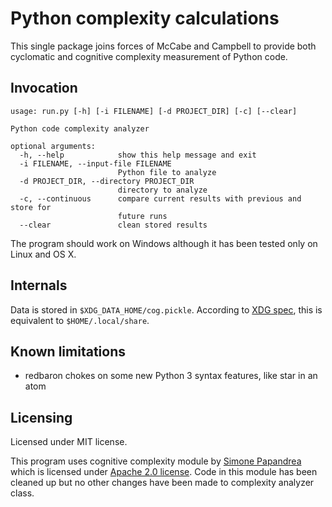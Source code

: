 # Python complexity calculations

This single package joins forces of McCabe and Campbell to provide both cyclomatic and cognitive complexity measurement of Python code.

## Invocation

```shell
usage: run.py [-h] [-i FILENAME] [-d PROJECT_DIR] [-c] [--clear]

Python code complexity analyzer

optional arguments:
  -h, --help            show this help message and exit
  -i FILENAME, --input-file FILENAME
                        Python file to analyze
  -d PROJECT_DIR, --directory PROJECT_DIR
                        directory to analyze
  -c, --continuous      compare current results with previous and store for
                        future runs
  --clear               clean stored results
```

The program should work on Windows although it has been tested only on Linux and OS X.

## Internals

Data is stored in `$XDG_DATA_HOME/cog.pickle`. According to [XDG spec](https://specifications.freedesktop.org/basedir-spec/basedir-spec-latest.html), this is equivalent to `$HOME/.local/share`.

## Known limitations

* redbaron chokes on some new Python 3 syntax features, like star in an atom

## Licensing

Licensed under MIT license.

This program uses cognitive complexity module by [Simone Papandrea](https://github.com/SI3P/CognitiveComplexity) which is licensed under [Apache 2.0 license](https://github.com/SI3P/CognitiveComplexity/blob/master/LICENSE). Code in this module has been cleaned up but no other changes have been made to complexity analyzer class.
